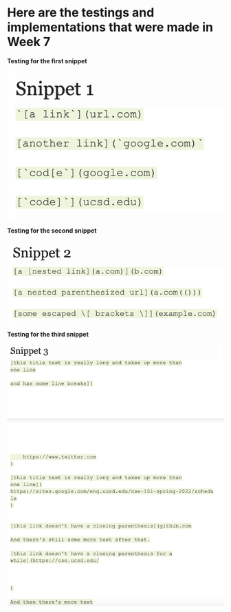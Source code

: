 # Here are the testings and implementations that were made in Week 7


**Testing for the first snippet**

![](snippet1.png)

**Testing for the second snippet**

![](snippet2.png)


**Testing for the third snippet**

![](snippet3.png)




